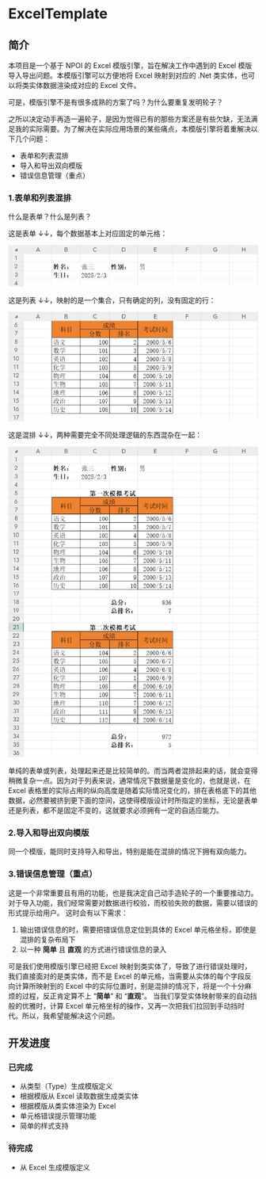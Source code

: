 # ExcelTemplate

## 简介

本项目是一个基于 NPOI 的 Excel 模版引擎，旨在解决工作中遇到的 Excel 模版导入导出问题。本模版引擎可以方便地将 Excel 映射到对应的 .Net 类实体，也可以将类实体数据渲染成对应的 Excel 文件。

可是，模版引擎不是有很多成熟的方案了吗？为什么要重复发明轮子？

之所以决定动手再造一遍轮子，是因为觉得已有的那些方案还是有些欠缺，无法满足我的实际需要。为了解决在实际应用场景的某些痛点，本模版引擎将着重解决以下几个问题：

- 表单和列表混排
- 导入和导出双向模版
- 错误信息管理（重点）

### 1.表单和列表混排

什么是表单？什么是列表？

这是表单 ↓↓，每个数据基本上对应固定的单元格：

![](docs/images/image.png)

这是列表 ↓↓，映射的是一个集合，只有确定的列，没有固定的行：

![](docs/images/image-1.png)

这是混排 ↓↓，两种需要完全不同处理逻辑的东西混杂在一起：

![](docs/images/image-2.png)

单纯的表单或列表，处理起来还是比较简单的。而当两者混排起来的话，就会变得稍微复杂一点。因为对于列表来说，通常情况下数据量是变化的，也就是说，在 Excel 表格里的实际占用的纵向高度是随着实际情况变化的，排在表格底下的其他数据，必然要被挤到更下面的空间，这使得模版设计时所指定的坐标，无论是表单还是列表，都不是固定不变的，这就要求必须拥有一定的自适应能力。

### 2.导入和导出双向模版

同一个模版，能同时支持导入和导出，特别是能在混排的情况下拥有双向能力。

### 3.错误信息管理（重点）

这是一个非常重要且有用的功能，也是我决定自己动手造轮子的一个重要推动力。
对于导入功能，我们经常需要对数据进行校验，而校验失败的数据，需要以错误的形式提示给用户。
这时会有以下需求：

1. 输出错误信息的时，需要把错误信息定位到具体的 Excel 单元格坐标，即使是混排的复杂布局下
2. 以一种 **简单** 且 **直观** 的方式进行错误信息的录入

可是我们使用模版引擎已经把 Excel 映射到类实体了，导致了进行错误处理时，我们直接面对的是类实体，而不是 Excel 的单元格，当需要从实体的每个字段反向计算所映射到的 Excel 中的实际位置时，别是混排的情况下，将是一个十分麻烦的过程，反正肯定算不上 “**简单**” 和 “**直观**”。
当我们享受实体映射带来的自动挡般的优雅时，计算 Excel 单元格坐标的操作，又再一次把我们拉回到手动挡时代。所以，我希望能解决这个问题。

## 开发进度
### 已完成

- 从类型（Type）生成模版定义
- 根据模版从 Excel 读取数据生成类实体
- 根据模版从类实体渲染为 Excel
- 单元格错误提示管理功能
- 简单的样式支持

### 待完成

- 从 Excel 生成模版定义
